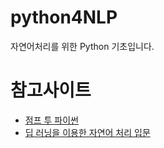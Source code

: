 # python4NLP
자연어처리를 위한 Python 기초입니다.

# 참고사이트
- [점프 투 파이썬](https://wikidocs.net/14)
- [딥 러닝을 이용한 자연어 처리 입문](https://wikidocs.net/book/2155)
